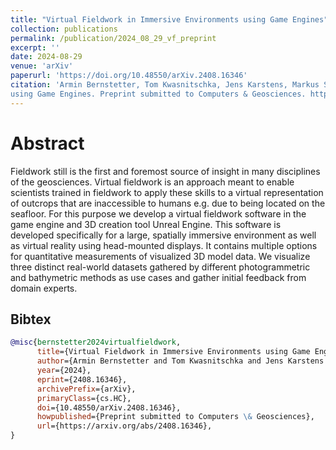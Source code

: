 ```yaml
---
title: "Virtual Fieldwork in Immersive Environments using Game Engines"
collection: publications
permalink: /publication/2024_08_29_vf_preprint
excerpt: ''
date: 2024-08-29
venue: 'arXiv'
paperurl: 'https://doi.org/10.48550/arXiv.2408.16346'
citation: 'Armin Bernstetter, Tom Kwasnitschka, Jens Karstens, Markus Schlüter, and Isabella Peters. 2024. Virtual Fieldwork in Immersive Environments
using Game Engines. Preprint submitted to Computers & Geosciences. https://doi.org/10.48550/arXiv.2408.16346 arXiv:2408.16346 [cs.HC]'
---
```


# Abstract

Fieldwork still is the first and foremost source of insight in many disciplines of the geosciences. Virtual fieldwork is an approach meant to enable scientists trained in fieldwork to apply these skills to a virtual representation of outcrops that are inaccessible to humans e.g. due to being located on the seafloor. For this purpose we develop a virtual fieldwork software in the game engine and 3D creation tool Unreal Engine. This software is developed specifically for a large, spatially immersive environment as well as virtual reality using head-mounted displays. It contains multiple options for quantitative measurements of visualized 3D model data. We visualize three distinct real-world datasets gathered by different photogrammetric and bathymetric methods as use cases and gather initial feedback from domain experts. 


## Bibtex

```bibtex
@misc{bernstetter2024virtualfieldwork,
      title={Virtual Fieldwork in Immersive Environments using Game Engines}, 
      author={Armin Bernstetter and Tom Kwasnitschka and Jens Karstens and Markus Schlüter and Isabella Peters},
      year={2024},
      eprint={2408.16346},
      archivePrefix={arXiv},
      primaryClass={cs.HC},
      doi={10.48550/arXiv.2408.16346},
      howpublished={Preprint submitted to Computers \& Geosciences},
      url={https://arxiv.org/abs/2408.16346}, 
}
```